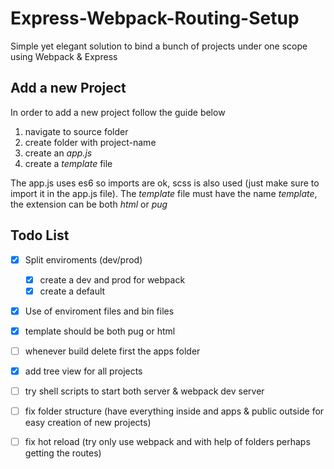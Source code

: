# Express-Webpack-Routing-Setup
Simple yet elegant solution to bind a bunch of projects under one scope using 
Webpack & Express 

## Add a new Project
In order to add a new project follow the guide below
1. navigate to source folder
2. create folder with project-name
3. create an *app.js*  
4. create a *template* file 

The app.js uses es6 so imports are ok, scss is also used (just make sure to import it in the app.js file). The *template* file must have the name *template*, the extension can be both *html* or *pug*

## Todo List
- [x] Split enviroments (dev/prod)
  - [x] create a dev and prod for webpack
  - [x] create a default
- [x] Use of enviroment files and bin files 
- [x] template should be both pug or html
- [ ] whenever build delete first the apps folder
- [x] add tree view for all projects
- [ ] try shell scripts to start both server & webpack dev server
- [ ] fix folder structure (have everything inside and apps & public outside for easy creation of new projects)
- [ ] fix hot reload (try only use webpack and with help of folders perhaps getting the routes)
 
